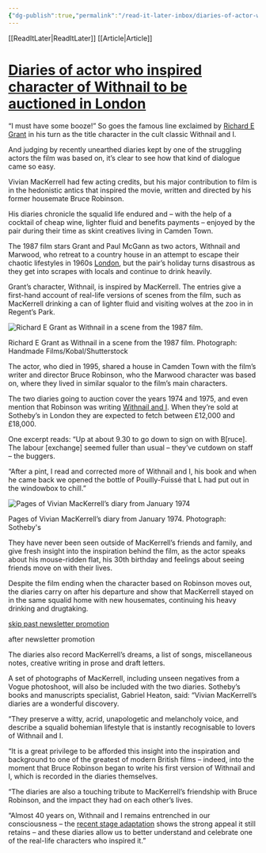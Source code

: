 ```yaml
---
{"dg-publish":true,"permalink":"/read-it-later-inbox/diaries-of-actor-who-inspired-character-of-withnail-to-be-auctioned-in-london/"}
---
```


[[ReadItLater\|ReadItLater]] [[Article\|Article]]

# [Diaries of actor who inspired character of Withnail to be auctioned in London](https://www.theguardian.com/film/article/2024/jun/25/vivian-mackerrell-diaries-actor-who-inspired-withnail-auctioned)

“I must have some booze!” So goes the famous line exclaimed by [Richard E Grant](https://www.theguardian.com/culture/richard-e-grant) in his turn as the title character in the cult classic Withnail and I.

And judging by recently unearthed diaries kept by one of the struggling actors the film was based on, it’s clear to see how that kind of dialogue came so easy.

Vivian MacKerrell had few acting credits, but his major contribution to film is in the hedonistic antics that inspired the movie, written and directed by his former housemate Bruce Robinson.

His diaries chronicle the squalid life endured and – with the help of a cocktail of cheap wine, lighter fluid and benefits payments – enjoyed by the pair during their time as skint creatives living in Camden Town.

The 1987 film stars Grant and Paul McGann as two actors, Withnail and Marwood, who retreat to a country house in an attempt to escape their chaotic lifestyles in 1960s [London](https://www.theguardian.com/uk/london), but the pair’s holiday turns disastrous as they get into scrapes with locals and continue to drink heavily.

Grant’s character, Withnail, is inspired by MacKerrell. The entries give a first-hand account of real-life versions of scenes from the film, such as MacKerrell drinking a can of lighter fluid and visiting wolves at the zoo in in Regent’s Park.

![Richard E Grant as Withnail in a scene from the 1987 film.](https://i.guim.co.uk/img/media/1ee11810cf35489feea96ebd5fd28c4c4569cb9a/0_94_3520_2112/master/3520.jpg?width=445&dpr=1&s=none)

Richard E Grant as Withnail in a scene from the 1987 film. Photograph: Handmade Films/Kobal/Shutterstock

The actor, who died in 1995, shared a house in Camden Town with the film’s writer and director Bruce Robinson, who the Marwood character was based on, where they lived in similar squalor to the film’s main characters.

The two diaries going to auction cover the years 1974 and 1975, and even mention that Robinson was writing [Withnail and I](https://www.theguardian.com/film/withnail-i). When they’re sold at Sotheby’s in London they are expected to fetch between £12,000 and £18,000.

One excerpt reads: “Up at about 9.30 to go down to sign on with B\[ruce\]. The labour \[exchange\] seemed fuller than usual – they’ve cutdown on staff – the buggers.

“After a pint, I read and corrected more of Withnail and I, his book and when he came back we opened the bottle of Pouilly-Fuissé that L had put out in the windowbox to chill.”

![Pages of Vivian MacKerrell’s diary from January 1974](https://i.guim.co.uk/img/media/4aa508d6be58d78e976e2bddd400895ce221cf0b/0_466_5333_3201/master/5333.jpg?width=445&dpr=1&s=none)

Pages of Vivian MacKerrell’s diary from January 1974. Photograph: Sotheby's

They have never been seen outside of MacKerrell’s friends and family, and give fresh insight into the inspiration behind the film, as the actor speaks about his mouse-ridden flat, his 30th birthday and feelings about seeing friends move on with their lives.

Despite the film ending when the character based on Robinson moves out, the diaries carry on after his departure and show that MacKerrell stayed on in the same squalid home with new housemates, continuing his heavy drinking and drugtaking.

[skip past newsletter promotion](https://www.theguardian.com/film/article/2024/jun/25/vivian-mackerrell-diaries-actor-who-inspired-withnail-auctioned#EmailSignup-skip-link-14)

after newsletter promotion

The diaries also record MacKerrell’s dreams, a list of songs, miscellaneous notes, creative writing in prose and draft letters.

A set of photographs of MacKerrell, including unseen negatives from a Vogue photoshoot, will also be included with the two diaries. Sotheby’s books and manuscripts specialist, Gabriel Heaton, said: “Vivian MacKerrell’s diaries are a wonderful discovery.

“They preserve a witty, acrid, unapologetic and melancholy voice, and describe a squalid bohemian lifestyle that is instantly recognisable to lovers of Withnail and I.

“It is a great privilege to be afforded this insight into the inspiration and background to one of the greatest of modern British films – indeed, into the moment that Bruce Robinson began to write his first version of Withnail and I, which is recorded in the diaries themselves.

“The diaries are also a touching tribute to MacKerrell’s friendship with Bruce Robinson, and the impact they had on each other’s lives.

“Almost 40 years on, Withnail and I remains entrenched in our consciousness – the [recent stage adaptation](https://www.theguardian.com/stage/article/2024/may/15/withnail-and-i-review-birmingham-rep) shows the strong appeal it still retains – and these diaries allow us to better understand and celebrate one of the real-life characters who inspired it.”